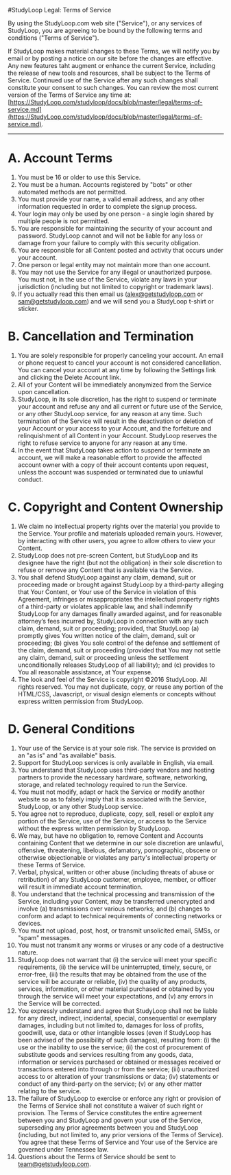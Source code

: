 #StudyLoop Legal: Terms of Service

By using the StudyLoop.com web site ("Service"), or any services of StudyLoop, you are agreeing to be bound by the following terms and conditions ("Terms of Service"). 

If StudyLoop makes material changes to these Terms, we will notify you by email or by posting a notice on our site before the changes are effective. Any new features taht augment or enhance the current Service, including the release of new tools and resources, shall be subject to the Terms of Service. Continued use of the Service after any such changes shall constitute your consent to such changes. You can review the most current version of the Terms of Service any time at: [https://StudyLoop.com/studyloop/docs/blob/master/legal/terms-of-service.md](https://StudyLoop.com/studyloop/docs/blob/master/legal/terms-of-service.md).

***

# A. Account Terms

1. You must be 16 or older to use this Service.
2. You must be a human. Accounts registered by "bots" or other automated methods are not permitted.
3. You must provide your name, a valid email address, and any other information requested in order to complete the signup process.
4. Your login may only be used by one person - a single login shared by multiple people is not permitted. 
5. You are responsible for maintaining the security of your account and password. StudyLoop cannot and will not be liable for any loss or damage from your failure to comply with this security obligation.
6. You are responsible for all Content posted and activity that occurs under your account.
7. One person or legal entity may not maintain more than one account.
8. You may not use the Service for any illegal or unauthorized purpose. You must not, in the use of the Service, violate any laws in your jurisdiction (including but not limited to copyright or trademark laws).
9. If you actually read this then email us (alex@getstudyloop.com or sam@getstudyloop.com) and we will send you a StudyLoop t-shirt or sticker.

# B. Cancellation and Termination

1. You are solely responsible for properly canceling your account. An email or phone request to cancel your account is not considered cancellation. You can cancel your account at any time by following the Settings link and clicking the Delete Account link.
2. All of your Content will be immediately anonymized from the Service upon cancellation.
3. StudyLoop, in its sole discretion, has the right to suspend or terminate your account and refuse any and all current or future use of the Service, or any other StudyLoop service, for any reason at any time. Such termination of the Service will result in the deactivation or deletion of your Account or your access to your Account, and the forfeiture and relinquishment of all Content in your Account. StudyLoop reserves the right to refuse service to anyone for any reason at any time.
4. In the event that StudyLoop takes action to suspend or terminate an account, we will make a reasonable effort to provide the affected account owner with a copy of their account contents upon request, unless the account was suspended or terminated due to unlawful conduct.

# C. Copyright and Content Ownership

1. We claim no intellectual property rights over the material you provide to the Service. Your profile and materials uploaded remain yours. However, by interacting with other users, you agree to allow others to view your Content. 
2. StudyLoop does not pre-screen Content, but StudyLoop and its designee have the right (but not the obligation) in their sole discretion to refuse or remove any Content that is available via the Service.
3. You shall defend StudyLoop against any claim, demand, suit or proceeding made or brought against StudyLoop by a third-party alleging that Your Content, or Your use of the Service in violation of this Agreement, infringes or misappropriates the intellectual property rights of a third-party or violates applicable law, and shall indemnify StudyLoop for any damages finally awarded against, and for reasonable attorney’s fees incurred by, StudyLoop in connection with any such claim, demand, suit or proceeding; provided, that StudyLoop (a) promptly gives You written notice of the claim, demand, suit or proceeding; (b) gives You sole control of the defense and settlement of the claim, demand, suit or proceeding (provided that You may not settle any claim, demand, suit or proceeding unless the settlement unconditionally releases StudyLoop of all liability); and (c) provides to You all reasonable assistance, at Your expense.
4. The look and feel of the Service is copyright ©2016 StudyLoop. All rights reserved. You may not duplicate, copy, or reuse any portion of the HTML/CSS, Javascript, or visual design elements or concepts without express written permission from StudyLoop.

# D. General Conditions
1. Your use of the Service is at your sole risk. The service is provided on an "as is" and "as available" basis.
2. Support for StudyLoop services is only available in English, via email.
3. You understand that StudyLoop uses third-party vendors and hosting partners to provide the necessary hardware, software, networking, storage, and related technology required to run the Service.
4. You must not modify, adapt or hack the Service or modify another website so as to falsely imply that it is associated with the Service, StudyLoop, or any other StudyLoop service.
5. You agree not to reproduce, duplicate, copy, sell, resell or exploit any portion of the Service, use of the Service, or access to the Service without the express written permission by StudyLoop.
6. We may, but have no obligation to, remove Content and Accounts containing Content that we determine in our sole discretion are unlawful, offensive, threatening, libelous, defamatory, pornographic, obscene or otherwise objectionable or violates any party's intellectual property or these Terms of Service.
7. Verbal, physical, written or other abuse (including threats of abuse or retribution) of any StudyLoop customer, employee, member, or officer will result in immediate account termination.
8. You understand that the technical processing and transmission of the Service, including your Content, may be transferred unencrypted and involve (a) transmissions over various networks; and (b) changes to conform and adapt to technical requirements of connecting networks or devices.
9. You must not upload, post, host, or transmit unsolicited email, SMSs, or "spam" messages.
10. You must not transmit any worms or viruses or any code of a destructive nature.
11. StudyLoop does not warrant that (i) the service will meet your specific requirements, (ii) the service will be uninterrupted, timely, secure, or error-free, (iii) the results that may be obtained from the use of the service will be accurate or reliable, (iv) the quality of any products, services, information, or other material purchased or obtained by you through the service will meet your expectations, and (v) any errors in the Service will be corrected.
12. You expressly understand and agree that StudyLoop shall not be liable for any direct, indirect, incidental, special, consequential or exemplary damages, including but not limited to, damages for loss of profits, goodwill, use, data or other intangible losses (even if StudyLoop has been advised of the possibility of such damages), resulting from: (i) the use or the inability to use the service; (ii) the cost of procurement of substitute goods and services resulting from any goods, data, information or services purchased or obtained or messages received or transactions entered into through or from the service; (iii) unauthorized access to or alteration of your transmissions or data; (iv) statements or conduct of any third-party on the service; (v) or any other matter relating to the service.
13. The failure of StudyLoop to exercise or enforce any right or provision of the Terms of Service shall not constitute a waiver of such right or provision. The Terms of Service constitutes the entire agreement between you and StudyLoop and govern your use of the Service, superseding any prior agreements between you and StudyLoop (including, but not limited to, any prior versions of the Terms of Service). You agree that these Terms of Service and Your use of the Service are governed under Tennessee law.
14. Questions about the Terms of Service should be sent to team@getstudyloop.com.
